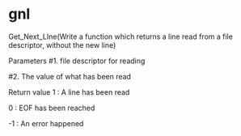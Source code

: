 # gnl
Get_Next_LIne(Write a function which returns a line read from a file descriptor, without the new line)

Parameters
#1. file descriptor for reading

#2. The value of what has been read

Return value
1 : A line has been read

0 : EOF has been reached

-1 : An error happened

